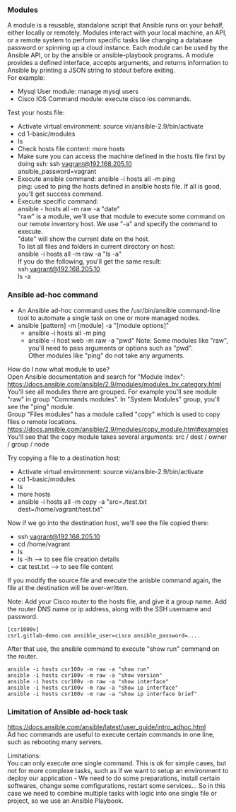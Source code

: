 ### Modules
A module is a reusable, standalone script that Ansible runs on your behalf, either locally or remotely. Modules interact with your local machine, an API, or a remote system to perform specific tasks like changing a database password or spinning up a cloud instance. Each module can be used by the Ansible API, or by the ansible or ansible-playbook programs. A module provides a defined interface, accepts arguments, and returns information to Ansible by printing a JSON string to stdout before exiting. <br/>
For example: <br/>
- Mysql User module: manage mysql users
- Cisco IOS Command module: execute cisco ios commands.

Test your hosts file: <br/>
- Activate virtual environment: source vir/ansible-2.9/bin/activate
- cd 1-basic/modules
- ls
- Check hosts file content: more hosts
- Make sure you can access the machine defined in the hosts file first by doing ssh: ssh vagrant@192.168.205.10 <br/>
ansible_password=vagrant
- Execute ansible command: ansible -i hosts all -m ping <br/>
ping: used to ping the hosts defined in ansible hosts file. If all is good, you'll get success command.
- Execute specific command: <br/>
ansible - hosts all -m raw -a "date" <br/>
"raw" is a module, we'll use that module to execute some command on our remote inventory host. We use "-a" and specify the command to execute. <br/>
"date" will show the current date on the host. <br/>
To list all files and folders in current directory on host: <br/>
ansible -i hosts all -m raw -a "ls -a" <br/>
If you do the following, you'll get the same result: <br/>
ssh vagrant@192.168.205.10 <br/>
ls -a <br/>

### Ansible ad-hoc command
- An Ansible ad-hoc command uses the /usr/bin/ansible command-line tool to automate a single task on one or more managed nodes.
- ansible [pattern] -m [module] -a "[module options]"
   - ansible -i hosts all -m ping
   - ansible -i host web -m raw -a "pwd"
Note: Some modules like "raw", you'll need to pass arguments or options such as "pwd". <br/>
Other modules like "ping" do not take any arguments.

How do I now what module to use? <br/>
Open Ansible documentation and search for "Module Index": https://docs.ansible.com/ansible/2.9/modules/modules_by_category.html <br/>
You'll see all modules there are grouped. For example you'll see module "raw" in group "Commands modules". In "System Modules" group, you'll see the "ping" module. <br/>
Group "Files modules" has a module called "copy" which is used to copy files o remote locations. <br/>
https://docs.ansible.com/ansible/2.9/modules/copy_module.html#examples <br/>
You'll see that the copy module takes several arguments: src / dest / owner / group / node

Try copying a file to a destination host: <br/>
- Activate virtual environment: source vir/ansible-2.9/bin/activate
- cd 1-basic/modules
- ls
- more hosts
- ansible -i hosts all -m copy -a "src=./test.txt dest=/home/vagrant/test.txt"

Now if we go into the destination host, we'll see the file copied there:
- ssh vagrant@192.168.205.10
- cd /home/vagrant
- ls
- ls -lh --> to see file creation details
- cat test.txt --> to see file content

If you modify the source file and execute the anisble command again, the file at the destination will be over-written.

Note: Add your Cisco router to the hosts file, and give it a group name. Add the router DNS name or ip address, along with the SSH username and password. 
```
[csr1000v]
csr1.gitlab-demo.com ansible_user=cisco ansible_password=....
```
After that use, the ansible command to execute "show run" command on the router.
```
ansible -i hosts csr100v -m raw -a "show run"
ansible -i hosts csr100v -m raw -a "show version"
ansible -i hosts csr100v -m raw -a "show interface"
ansible -i hosts csr100v -m raw -a "show ip interface"
ansible -i hosts csr100v -m raw -a "show ip interface brief"
```

### Limitation of Ansible ad-hock task
https://docs.ansible.com/ansible/latest/user_guide/intro_adhoc.html <br/>
Ad hoc commands are useful to execute certain commands in one line, such as rebooting many servers.

Limitations: <br/>
You can only execute one single command. This is ok for simple cases, but not for more complexe tasks, such as if we want to setup an environment to deploy our application - We need to do some preparations, install certain softwares, change some comfigurations, restart some services... So in this case we need to combine multiple tasks with logic into one single file or project, so we use an Ansible Playbook.
